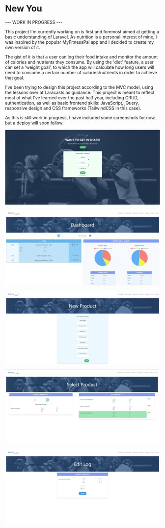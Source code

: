 # New You

--- WORK IN PROGRESS ---

This project I'm currently working on is first and foremost aimed at getting a basic understanding of Laravel.
As nutrition is a personal interest of mine, I was inspired by the popular MyFitnessPal app and I decided to create my own version of it.

The gist of it is that a user can log their food intake and monitor the amount of calories and nutrients they consume.
By using the 'diet' feature, a user can set a 'weight goal', to which the app will calculate how long users will need to consume a certain number of calories/nutrients in order to achieve that goal.

I've been trying to design this project according to the MVC model, using the lessons over at Laracasts as guidance.
This project is meant to reflect most of what I've learned over the past half year, including CRUD, authentication, as well as basic frontend skills: JavaScript, jQuery, responsive design and CSS frameworks (TailwindCSS in this case).

As this is still work in progress, I have included some screenshots for now, but a deploy will soon follow. 


![Alt text](/screenshots/newyou0.jpg?raw=true "preview")

![Alt text](/screenshots/newyou1.jpg?raw=true "preview")

![Alt text](/screenshots/newyou2.jpg?raw=true "preview")

![Alt text](/screenshots/newyou3.jpg?raw=true "preview")

![Alt text](/screenshots/newyou4.jpg?raw=true "preview")
